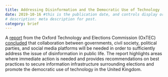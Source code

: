 ```yaml
---
title: Addressing Disinformation and the Democratic Use of Technology
date: 2019-10-16 #this is the publication date, and controls display order.
# description: meta description for post.
category: brief
---
```

A [report][link1] from the Oxford Technology and Elections Commission (OxTEC) [concluded][link2] that collaboration between governments, civil society, political parties, and social media platforms will be needed in order to sufficiently address the issue of disinformation in public life. The report highlights areas where immediate action is needed and provides recommendations on best practices to secure information infrastructure surrounding elections and promote the democratic use of technology in the United Kingdom. 

[link1]: https://oxtec.oii.ox.ac.uk/wp-content/uploads/sites/115/2019/10/OxTEC-Ready-to-Vote.pdf
[link2]: https://www.oii.ox.ac.uk/news/releases/collective-action-needed-now-to-tackle-spread-of-disinformation-in-public-life-finds-new-report/
